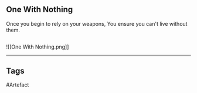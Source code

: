 ## One With Nothing
Once you begin to rely on your weapons,
You ensure you can't live without them.
## 
![[One With Nothing.png]]

---
## Tags
#Artefact